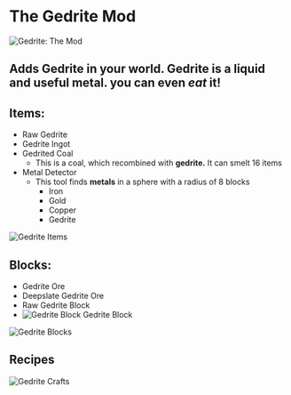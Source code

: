 # The Gedrite Mod
![Gedrite: The Mod](https://i.imgur.com/JP0yLG7.png)

## Adds Gedrite in your world. Gedrite is a liquid and useful metal. you can even _eat_ it!

## Items:
+ Raw Gedrite
+ Gedrite Ingot
+ Gedrited Coal
  + This is a coal, which recombined with __gedrite.__ It can smelt 16 items 
+ Metal Detector
  + This tool finds __metals__ in a sphere with a radius of 8 blocks
    + Iron
    + Gold
    + Copper
    + Gedrite

![Gedrite Items](https://i.imgur.com/PrNnJHz.png)

## Blocks:
+ Gedrite Ore
+ Deepslate Gedrite Ore
+ Raw Gedrite Block
+ ![Gedrite Block](https://i.imgur.com/h54qh5V.png) Gedrite Block

![Gedrite Blocks](https://i.imgur.com/d7TMFJj.png)

## Recipes
![Gedrite Crafts](https://i.imgur.com/pdSKkHZ.png)
